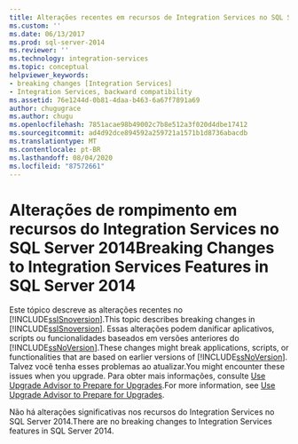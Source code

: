 ```yaml
---
title: Alterações recentes em recursos de Integration Services no SQL Server 2014 | Microsoft Docs
ms.custom: ''
ms.date: 06/13/2017
ms.prod: sql-server-2014
ms.reviewer: ''
ms.technology: integration-services
ms.topic: conceptual
helpviewer_keywords:
- breaking changes [Integration Services]
- Integration Services, backward compatibility
ms.assetid: 76e1244d-0b81-4daa-b463-6a67f7891a69
author: chugugrace
ms.author: chugu
ms.openlocfilehash: 7851acae98b49002c7b8e512a3f020d4dbe17412
ms.sourcegitcommit: ad4d92dce894592a259721a1571b1d8736abacdb
ms.translationtype: MT
ms.contentlocale: pt-BR
ms.lasthandoff: 08/04/2020
ms.locfileid: "87572661"
---
```

# <a name="breaking-changes-to-integration-services-features-in-sql-server-2014"></a><span data-ttu-id="03039-102">Alterações de rompimento em recursos do Integration Services no SQL Server 2014</span><span class="sxs-lookup"><span data-stu-id="03039-102">Breaking Changes to Integration Services Features in SQL Server 2014</span></span>
  <span data-ttu-id="03039-103">Este tópico descreve as alterações recentes no [!INCLUDE[ssISnoversion](../includes/ssisnoversion-md.md)].</span><span class="sxs-lookup"><span data-stu-id="03039-103">This topic describes breaking changes in [!INCLUDE[ssISnoversion](../includes/ssisnoversion-md.md)].</span></span> <span data-ttu-id="03039-104">Essas alterações podem danificar aplicativos, scripts ou funcionalidades baseados em versões anteriores do [!INCLUDE[ssNoVersion](../includes/ssnoversion-md.md)].</span><span class="sxs-lookup"><span data-stu-id="03039-104">These changes might break applications, scripts, or functionalities that are based on earlier versions of [!INCLUDE[ssNoVersion](../includes/ssnoversion-md.md)].</span></span> <span data-ttu-id="03039-105">Talvez você tenha esses problemas ao atualizar.</span><span class="sxs-lookup"><span data-stu-id="03039-105">You might encounter these issues when you upgrade.</span></span> <span data-ttu-id="03039-106">Para obter mais informações, consulte [Use Upgrade Advisor to Prepare for Upgrades](../../2014/sql-server/install/use-upgrade-advisor-to-prepare-for-upgrades.md).</span><span class="sxs-lookup"><span data-stu-id="03039-106">For more information, see [Use Upgrade Advisor to Prepare for Upgrades](../../2014/sql-server/install/use-upgrade-advisor-to-prepare-for-upgrades.md).</span></span>  
  
 <span data-ttu-id="03039-107">Não há alterações significativas nos recursos do Integration Services no SQL Server 2014.</span><span class="sxs-lookup"><span data-stu-id="03039-107">There are no breaking changes to Integration Services features in SQL Server 2014.</span></span>  
  
  
